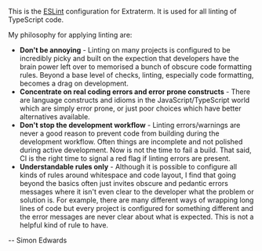 This is the [ESLint](https://eslint.org/) configuration for Extraterm. It is used for all linting of TypeScript code.

My philosophy for applying linting are:

* **Don't be annoying** - Linting on many projects is configured to be incredibly picky and built on the expection that developers have the brain power left over to memorised a bunch of obscure code formatting rules. Beyond a base level of checks, linting, especially code formatting, becomes a drag on development.
* **Concentrate on real coding errors and error prone constructs** - There are language constructs and idioms in the JavaScript/TypeScript world which are simply  error prone, or just poor choices which have better alternatives available.
* **Don't stop the development workflow** - Linting errors/warnings are never a good reason to prevent code from building during the development workflow. Often things are incomplete and not polished during active development. Now is not the time to fail a build. That said, CI is the right time to signal a red flag if linting errors are present.
* **Understandable rules only** - Although it is possible to configure all kinds of rules around whitespace and code layout, I find that going beyond the basics often just invites obscure and pedantic errors messages where it isn't even clear to the developer what the problem or solution is. For example, there are many different ways of wrapping long lines of code but every project is configured for something different and the error messages are never clear about what is expected. This is not a helpful kind of rule to have.

-- Simon Edwards
